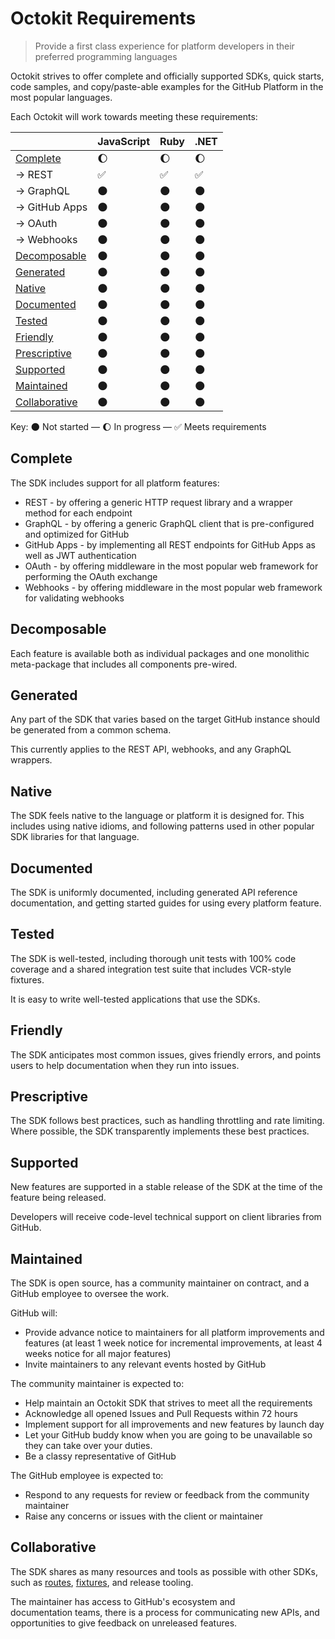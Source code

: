 # Octokit Requirements

> Provide a first class experience for platform developers in their preferred programming languages

Octokit strives to offer complete and officially supported SDKs, quick starts, code samples, and copy/paste-able examples for the GitHub Platform in the most popular languages.

Each Octokit will work towards meeting these requirements:

|                                 | JavaScript | Ruby | .NET |
| ------------------------------- | ---------- | ---- | ---- |
| [Complete](#complete)           | 🌔         | 🌔   | 🌔   |
| → REST                          | ✅         | ✅   | ✅   |
| → GraphQL                       | 🌑         | 🌑   | 🌑   |
| → GitHub Apps                   | 🌑         | 🌑   | 🌑   |
| → OAuth                         | 🌑         | 🌑   | 🌑   |
| → Webhooks                      | 🌑         | 🌑   | 🌑   |
| [Decomposable](#decomposable)   | 🌑         | 🌑   | 🌑   |
| [Generated](#generated)         | 🌑         | 🌑   | 🌑   |
| [Native](#native)               | 🌑         | 🌑   | 🌑   |
| [Documented](#documented)       | 🌑         | 🌑   | 🌑   |
| [Tested](#tested)               | 🌑         | 🌑   | 🌑   |
| [Friendly](#friendly)           | 🌑         | 🌑   | 🌑   |
| [Prescriptive](#prescriptive)   | 🌑         | 🌑   | 🌑   |
| [Supported](#supported)         | 🌑         | 🌑   | 🌑   |
| [Maintained](#maintained)       | 🌑         | 🌑   | 🌑   |
| [Collaborative](#collaborative) | 🌑         | 🌑   | 🌑   |

Key: 🌑 Not started — 🌔 In progress —  ✅ Meets requirements

## Complete

The SDK includes support for all platform features:

- REST - by offering a generic HTTP request library and a wrapper method for each endpoint
- GraphQL - by offering a generic GraphQL client that is pre-configured and optimized for GitHub
- GitHub Apps - by implementing all REST endpoints for GitHub Apps as well as JWT authentication
- OAuth - by offering middleware in the most popular web framework for performing the OAuth exchange
- Webhooks - by offering middleware in the most popular web framework for validating webhooks

## Decomposable

Each feature is available both as individual packages and one monolithic meta-package that includes all components pre-wired.

## Generated

Any part of the SDK that varies based on the target GitHub instance should be generated from a common schema.

This currently applies to the REST API, webhooks, and any GraphQL wrappers.

## Native

The SDK feels native to the language or platform it is designed for. This includes using native idioms, and following patterns used in other popular SDK libraries for that language.

## Documented

The SDK is uniformly documented, including generated API reference documentation, and getting started guides for using every platform feature.

## Tested

The SDK is well-tested, including thorough unit tests with 100% code coverage and a shared integration test suite that includes VCR-style fixtures.

It is easy to write well-tested applications that use the SDKs.

## Friendly

The SDK anticipates most common issues, gives friendly errors, and points users to help documentation when they run into issues.

## Prescriptive

The SDK follows best practices, such as handling throttling and rate limiting. Where possible, the SDK transparently implements these best practices.

## Supported

New features are supported in a stable release of the SDK at the time of the feature being released.

Developers will receive code-level technical support on client libraries from GitHub.

## Maintained

The SDK is open source, has a community maintainer on contract, and a GitHub employee to oversee the work.

GitHub will:

- Provide advance notice to maintainers for all platform improvements and features (at least 1 week notice for incremental improvements, at least 4 weeks notice for all major features)
- Invite maintainers to any relevant events hosted by GitHub

The community maintainer is expected to:

- Help maintain an Octokit SDK that strives to meet all the requirements
- Acknowledge all opened Issues and Pull Requests within 72 hours
- Implement support for all improvements and new features by launch day
- Let your GitHub buddy know when you are going to be unavailable so they can take over your duties.
- Be a classy representative of GitHub

The GitHub employee is expected to:

- Respond to any requests for review or feedback from the community maintainer
- Raise any concerns or issues with the client or maintainer

## Collaborative

The SDK shares as many resources and tools as possible with other SDKs, such as [routes](https://github.com/octokit/routes), [fixtures](https://github.com/octokit/fixtures), and release tooling.


The maintainer has access to GitHub's ecosystem and documentation teams, there is a process for communicating new APIs, and opportunities to give feedback on unreleased features.
